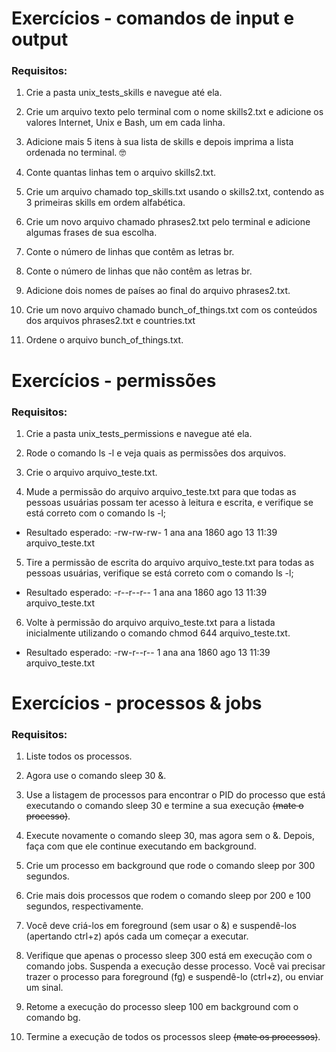 # Exercícios - comandos de input e output

### Requisitos:

1. Crie a pasta unix_tests_skills e navegue até ela.

2. Crie um arquivo texto pelo terminal com o nome skills2.txt e adicione os valores Internet, Unix e Bash, um em cada linha.

3. Adicione mais 5 itens à sua lista de skills e depois imprima a lista ordenada no terminal. 🤓

4. Conte quantas linhas tem o arquivo skills2.txt.

5. Crie um arquivo chamado top_skills.txt usando o skills2.txt, contendo as 3 primeiras skills em ordem alfabética.

6. Crie um novo arquivo chamado phrases2.txt pelo terminal e adicione algumas frases de sua escolha.

7. Conte o número de linhas que contêm as letras br.

8. Conte o número de linhas que não contêm as letras br.

9. Adicione dois nomes de países ao final do arquivo phrases2.txt.

10. Crie um novo arquivo chamado bunch_of_things.txt com os conteúdos dos arquivos phrases2.txt e countries.txt

11. Ordene o arquivo bunch_of_things.txt.

# Exercícios - permissões

### Requisitos:

1. Crie a pasta unix_tests_permissions e navegue até ela.

2. Rode o comando ls -l e veja quais as permissões dos arquivos.

3. Crie o arquivo arquivo_teste.txt.

4. Mude a permissão do arquivo arquivo_teste.txt para que todas as pessoas usuárias possam ter acesso à leitura e escrita, e verifique se está correto com o comando ls -l;

* Resultado esperado: -rw-rw-rw- 1 ana ana 1860 ago 13 11:39 arquivo_teste.txt

5. Tire a permissão de escrita do arquivo arquivo_teste.txt para todas as pessoas usuárias, verifique se está correto com o comando ls -l;

* Resultado esperado: -r--r--r-- 1 ana ana 1860 ago 13 11:39 arquivo_teste.txt

6. Volte à permissão do arquivo arquivo_teste.txt para a listada inicialmente utilizando o comando chmod 644 arquivo_teste.txt.

* Resultado esperado: -rw-r--r-- 1 ana ana 1860 ago 13 11:39 arquivo_teste.txt

# Exercícios - processos & jobs

### Requisitos:

1. Liste todos os processos.

2. Agora use o comando sleep 30 &.

3. Use a listagem de processos para encontrar o PID do processo que está executando o comando sleep 30 e termine a sua execução ~~(mate o processo)~~.

4. Execute novamente o comando sleep 30, mas agora sem o &. Depois, faça com que ele continue executando em background.

5. Crie um processo em background que rode o comando sleep por 300 segundos.

6. Crie mais dois processos que rodem o comando sleep por 200 e 100 segundos, respectivamente.

7. Você deve criá-los em foreground (sem usar o &) e suspendê-los (apertando ctrl+z) após cada um começar a executar.

8. Verifique que apenas o processo sleep 300 está em execução com o comando jobs. Suspenda a execução desse processo.
Você vai precisar trazer o processo para foreground (fg) e suspendê-lo (ctrl+z), ou enviar um sinal.

9. Retome a execução do processo sleep 100 em background com o comando bg.

10. Termine a execução de todos os processos sleep ~~(mate os processos)~~.